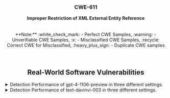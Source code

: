 <p align="center">
  </a>
  <h3 align="center">CWE-611</a></h3>
  <p align="center">
    <b>Improper Restriction of XML External Entity Reference</b><br><br><br> **Note:** :white_check_mark: - Perfect CWE Samples, :warning: - Unverifiable CWE Samples, :x: - Misclassified CWE Samples, :recycle: Correct CWE for Misclassified, :heavy_plus_sign: - Duplicate CWE samples <br><br><br>
  </p>
</p>
<div align="center">

## Real-World Software Vulnerabilities

</div>
<details>
<summary>Detection Performance of gpt-4-1106-preview in three different settings.</summary><br>


<h3>
    <b>
        <div align="center">
            :white_check_mark: - Perfect CWE Samples
        </div>
    </b>
</h3>

<div align="center">

|  Sample   |  gpt-4-1106 (No explanation) | gpt-4-1106-CWEtype  | gpt-4-1106 (with explanation)  | gpt-4-1106-CWEtype  | gpt-4-1106 (with explanation and highlighted code segment) | gpt-4-1106-CWEtype |
|-----------|------------------------|---------------------|-----------------------------|---------------------------|-----------------------------------|-------------------|
|  CWE611-7                                        |  Yes  | CWE-20 (70%)  | Yes  |  CWE-776 (70%), CWE-190 (60%)  | Yes  |  **CWE-611 (90%); code: Yes (1/1)**  |
|  :warning: CWE611-351  |  No   | -             | No   | -                              | No   | -  |
|  CWE611-1274                                     |  Yes  | CWE-476 (60%), CWE-787 (60%), CWE-665 (60%), CWE-200 (60%), CWE-404 (60%)  |  Yes  |  CWE-215 (80%), CWE-476 (80%), CWE-20 (80%), CWE-532 (80%), CWE-665 (80%), CWE-404 (80%) | Yes  | CWE-20 (70%); code: No  |  
|  Total                                           |  3/3  |  1/3  |  3/3  |  1/3  |  3/3  |  2/3  |

</div>
</details>


<details>
  <summary>Detection Performance of text-davinvi-003 in three different settings.</summary><br>


  <h3>
    <b>
        <div align="center">
            :white_check_mark: - Perfect CWE Samples
        </div>
    </b>
</h3>

<div align="center">

|  Sample   |  text-davinvi-003 (No explanation) | text-davinvi-003-CWEtype  | text-davinvi-003 (with explanation)  | text-davinvi-003-CWEtype  | text-davinvi-003 (with explanation and highlighted code segment) | text-davinvi-003-CWEtype |
|-----------|------------------------|---------------------|-----------------------------|---------------------------|-----------------------------------|-------------------|
|  CWE22-212  |  No  |  -  | No  |  -  |  Yes  |  CWE-119 (90%);  code: No  |
|  CWE22-402  |  Yes  |  **CWE-22 (90%)**  |  Yes  |  **CWE-22 (90%)**  |  Yes  |  CWE-119; code: No (adds strncpy instead of strcpy|
| CWE22-512 |  Yes  |  CWE-284 (95%),  CWE-78 (90%)  | Yes  |  **CWE-22 (90%)**  | Yes  | **CWE-22 (90%);  code: Yes (1/4)**  |
| CWE22-692 |  Yes  | CWE-732 (90%)  |  Yes  | CWE-476 (100%)  |  Yes  |  CWE-476 (95%); **code: yes (1/2)**  |
| CWE22-964 |  Yes  | CWE-20  |  Yes |  CWE-119  | Yes  | CWE-120 (95%); code: No|
| CWE22-1027|  Yes  | CWE-284 (90%), CWE-78 (90%)  | Yes  | **CWE-22 (90%)**  | Yes | **CWE-22 (90%); code: Yes (1/4)**  | 
| CWE22-1436| Yes  | **CWE-22 (95%)**  |  Yes  |  CWE-120 (90%)  | Yes  |  **CWE-22 (95%); code: yes (1/1)**|  
| CWE22-1656|  No  |  -  |  No  |  -  |  No  |  -  |  
| Total     |  6/8  |  2/8  |  6/8  |  3/8  |  7/8  |  3/8  |
</div>
</details>
